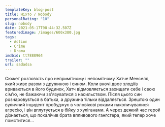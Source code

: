 ```yaml
---
templateKey: blog-post
title: Ніхто / Nobody
personalRating: "10"
slug: nobody
date: 2021-05-17T08:44:32.507Z
featuredimage: /images/600x380.jpg
tags:
  - Action
  - Crime
  - Drama
imdbid: tt7888964
trailer: ""
url: sadadsa
---
```

Сюжет розповість про непримітному і непомітному Хатче Менселл, який живе разом з дружиною і сином. Коли вночі двоє злодіїв вриваються в його будинок, Хатч відмовляється захищати себе і свою сім'ю, не бажаючи зв'язуватися з насильством. Після цього син розчаровується в батька, а дружина тільки віддаляється. Зрештою один вуличний інцидент пробуджує в чоловікові роками накопичувалися агресію, і він вплутується в бійку з хуліганами. А через деякий час герой дізнається, що покалічив брата впливового гангстера, який тепер хоче помститися...